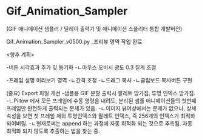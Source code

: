 
# Gif_Animation_Sampler 
(GIF 애니메이션 샘플러 / 딜레이 출력기 및 애니메이션 스플리터 통합 개발버전)


Gif_Animation_Sampler_v0500.py _프리뷰 영역 작업 완료

<향후 계획>

-버튼 시각효과 추가 및 동기화
-ㄴ마우스 오버시 광도 0.3 짙게 조절

-프레임 설명 미리보기 영역 
-ㄴ간격 조정 
-ㄴ드래그 복사 
-ㄴ클립보드 복사버튼 구현

(중요) Export 파일 개선
-샘플용 GIF 분할 출력시 팔레트 망가짐, 투명 인덱스 망가짐.
-ㄴPillow 에서 모든 프레임에 수동 명령을 내려도, 분리된 샘플 애니메이션들의 첫번째 프레임만 완전하게 출력되는 문제가 있음.
-ㄴ이미지 뷰어상에서는 문제가 없으나, 상세 속성을 보면 첫 프레임 제외 투명인덱스와 팔레트 인덱스, 즉 256개의 인덱스가 최적화 되어버림.
-ㄴ현재로써는 append 하는 과정에 자동 최적화 되는 것으로 추측됨. 자동 최적화 되지 않도록 추출하는 법을 찾는 중.
